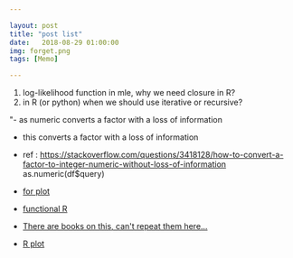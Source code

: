 ```yaml
---

layout: post
title: "post list"
date:   2018-08-29 01:00:00
img: forget.png
tags: [Memo]

---
```


1. log-likelihood function in mle, why we need closure in R?
2. in R (or python) when we should use iterative or recursive?


"- as numeric converts a factor with a loss of information

- this converts a factor with a loss of information
- ref : https://stackoverflow.com/questions/3418128/how-to-convert-a-factor-to-integer-numeric-without-loss-of-information
			as.numeric(df$query)

- [for plot](https://www.harding.edu/fmccown/r/)
- [functional R](http://adv-r.had.co.nz/Functionals.html#functionals-math)
- [There are books on this, can't repeat them here...](https://stat.ethz.ch/pipermail/r-help/2014-July/376420.html)

- [R plot](https://www.harding.edu/fmccown/r/)
